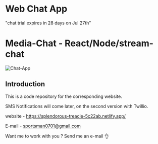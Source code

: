 # Web Chat App
"chat trial expires in 28 days on Jul 27th"
# Media-Chat - React/Node/stream-chat
![Chat-App](https://zupimages.net/up/22/26/1yn8.png)

## Introduction
This is a code repository for the corresponding website.

SMS Notifications will come later, on the second version with Twillio.

website - https://splendorous-treacle-5c22ab.netlify.app/

E-mail - sportsman0701@gmail.com

Want me to work with you ? Send me an e-mail 👌
